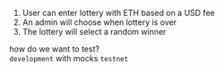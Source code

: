 1. User can enter lottery with ETH based on a USD fee
2. An admin will choose when lottery is over
3. The lottery will select a random winner 
<!-- if this is decentralized why is there an admin? -->


how do we want to test?    
`development` with mocks
`testnet`
